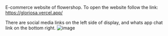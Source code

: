 E-commerce website of flowershop.
To open the website follow the link: https://gloriosa.vercel.app/

There are social media links on the left side of display, and whats app chat link on the bottom right.
![image](https://user-images.githubusercontent.com/103290548/187445240-cebb48a4-e4b2-42fd-a577-f57a35844111.png)
